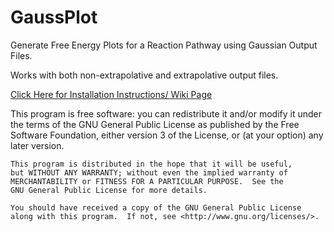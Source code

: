 # GaussPlot
Generate Free Energy Plots for a Reaction Pathway using Gaussian Output Files.

Works with both non-extrapolative and extrapolative output files.

[Click Here for Installation Instructions/ Wiki Page](https://github.com/tewest/GaussPlot/wiki)

This program is free software: you can redistribute it and/or modify
    it under the terms of the GNU General Public License as published by
    the Free Software Foundation, either version 3 of the License, or
    (at your option) any later version.

    This program is distributed in the hope that it will be useful,
    but WITHOUT ANY WARRANTY; without even the implied warranty of
    MERCHANTABILITY or FITNESS FOR A PARTICULAR PURPOSE.  See the
    GNU General Public License for more details.

    You should have received a copy of the GNU General Public License
    along with this program.  If not, see <http://www.gnu.org/licenses/>.


